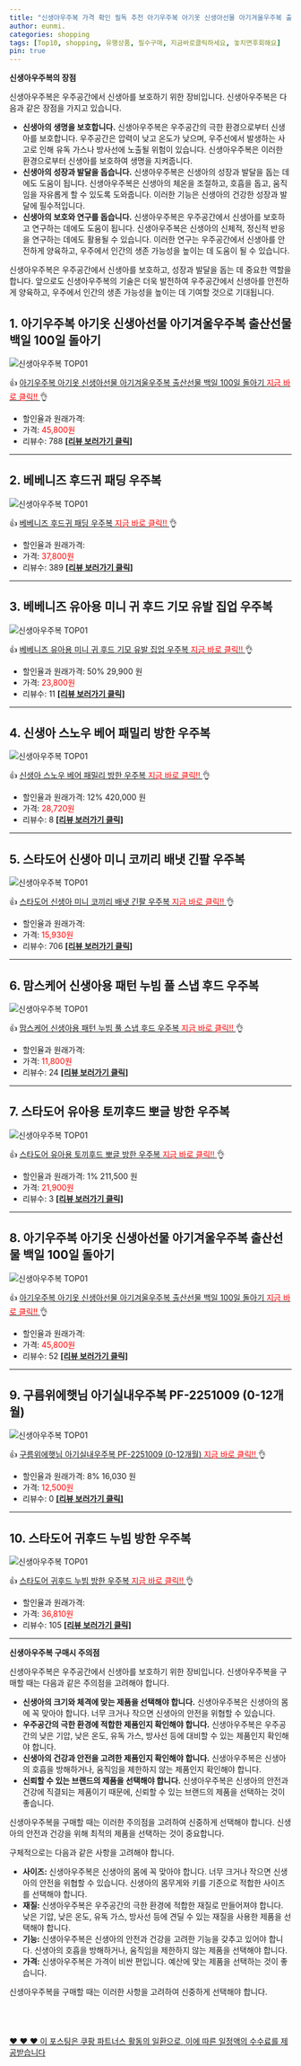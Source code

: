 ```yaml
---
title: "신생아우주복 가격 확인 필독 추천 아기우주복 아기옷 신생아선물 아기겨울우주복 출산선물 백일 100일 돌아기 비교 장점 구매가이드"
author: eunmi.
categories: shopping
tags: [Top10, shopping, 유행상품, 필수구매, 지금바로클릭하세요, 놓치면후회해요]
pin: true
---
```

**신생아우주복의 장점**

신생아우주복은 우주공간에서 신생아를 보호하기 위한 장비입니다. 신생아우주복은 다음과 같은 장점을 가지고 있습니다.

* **신생아의 생명을 보호합니다.** 신생아우주복은 우주공간의 극한 환경으로부터 신생아를 보호합니다. 우주공간은 압력이 낮고 온도가 낮으며, 우주선에서 발생하는 사고로 인해 유독 가스나 방사선에 노출될 위험이 있습니다. 신생아우주복은 이러한 환경으로부터 신생아를 보호하여 생명을 지켜줍니다.
* **신생아의 성장과 발달을 돕습니다.** 신생아우주복은 신생아의 성장과 발달을 돕는 데에도 도움이 됩니다. 신생아우주복은 신생아의 체온을 조절하고, 호흡을 돕고, 움직임을 자유롭게 할 수 있도록 도와줍니다. 이러한 기능은 신생아의 건강한 성장과 발달에 필수적입니다.
* **신생아의 보호와 연구를 돕습니다.** 신생아우주복은 우주공간에서 신생아를 보호하고 연구하는 데에도 도움이 됩니다. 신생아우주복은 신생아의 신체적, 정신적 반응을 연구하는 데에도 활용될 수 있습니다. 이러한 연구는 우주공간에서 신생아를 안전하게 양육하고, 우주에서 인간의 생존 가능성을 높이는 데 도움이 될 수 있습니다.

신생아우주복은 우주공간에서 신생아를 보호하고, 성장과 발달을 돕는 데 중요한 역할을 합니다. 앞으로도 신생아우주복의 기술은 더욱 발전하여 우주공간에서 신생아를 안전하게 양육하고, 우주에서 인간의 생존 가능성을 높이는 데 기여할 것으로 기대됩니다.

   

## 1. 아기우주복 아기옷 신생아선물 아기겨울우주복 출산선물 백일 100일 돌아기

![신생아우주복 TOP01](https://thumbnail6.coupangcdn.com/thumbnails/remote/230x230ex/image/vendor_inventory/beac/a4c448d0cca4beec4c0292f5f2e6f7471c0b7586a0af6d3e79b740254790.jpg)


👍 [아기우주복 아기옷 신생아선물 아기겨울우주복 출산선물 백일 100일 돌아기 <font color=red> 지금 바로 클릭!! </font> ](https://link.coupang.com/re/AFFSDP?lptag=AF3617701&subid=GithubCoopas&pageKey=7599825412&traceid=V0-153&itemId=20101444804&vendorItemId=84204418800) 👌 


- 할인율과 원래가격: 
- 가격: <span style='color:red'>45,800원</span>
- 리뷰수: 788  [**[리뷰 보러가기 클릭]**](https://link.coupang.com/re/AFFSDP?lptag=AF3617701&subid=GithubCoopas&pageKey=7599825412&traceid=V0-153&itemId=20101444804&vendorItemId=84204418800)

---


   

## 2. 베베니즈 후드귀 패딩 우주복

![신생아우주복 TOP01](https://thumbnail6.coupangcdn.com/thumbnails/remote/230x230ex/image/vendor_inventory/26ef/17744eb6243f415c538945964fd2e92f6207dd8604464244816e35c9efaa.jpeg)


👍 [베베니즈 후드귀 패딩 우주복 <font color=red> 지금 바로 클릭!! </font> ](https://link.coupang.com/re/AFFSDP?lptag=AF3617701&subid=GithubCoopas&pageKey=6091300105&traceid=V0-153&itemId=11357570156&vendorItemId=79142835138) 👌 


- 할인율과 원래가격: 
- 가격: <span style='color:red'>37,800원</span>
- 리뷰수: 389  [**[리뷰 보러가기 클릭]**](https://link.coupang.com/re/AFFSDP?lptag=AF3617701&subid=GithubCoopas&pageKey=6091300105&traceid=V0-153&itemId=11357570156&vendorItemId=79142835138)

---


   

## 3. 베베니즈 유아용 미니 귀 후드 기모 유발 집업 우주복

![신생아우주복 TOP01](https://thumbnail10.coupangcdn.com/thumbnails/remote/230x230ex/image/retail/images/2022/12/20/17/1/70e15a16-91b6-4097-953e-b68a7089c201.jpeg)


👍 [베베니즈 유아용 미니 귀 후드 기모 유발 집업 우주복 <font color=red> 지금 바로 클릭!! </font> ](https://link.coupang.com/re/AFFSDP?lptag=AF3617701&subid=GithubCoopas&pageKey=6954708757&traceid=V0-153&itemId=16909722345&vendorItemId=84393750193) 👌 


- 할인율과 원래가격: 50%  29,900   원
- 가격: <span style='color:red'>23,800원</span>
- 리뷰수: 11  [**[리뷰 보러가기 클릭]**](https://link.coupang.com/re/AFFSDP?lptag=AF3617701&subid=GithubCoopas&pageKey=6954708757&traceid=V0-153&itemId=16909722345&vendorItemId=84393750193)

---


   

## 4. 신생아 스노우 베어 패밀리 방한 우주복

![신생아우주복 TOP01](https://thumbnail6.coupangcdn.com/thumbnails/remote/230x230ex/image/rs_quotation_api/keczdgc9/64789113a88a40eea26a36ed45b4c731.jpg)


👍 [신생아 스노우 베어 패밀리 방한 우주복 <font color=red> 지금 바로 클릭!! </font> ](https://link.coupang.com/re/AFFSDP?lptag=AF3617701&subid=GithubCoopas&pageKey=6169125480&traceid=V0-153&itemId=12029362418&vendorItemId=79301642555) 👌 


- 할인율과 원래가격: 12%  420,000   원
- 가격: <span style='color:red'>28,720원</span>
- 리뷰수: 8  [**[리뷰 보러가기 클릭]**](https://link.coupang.com/re/AFFSDP?lptag=AF3617701&subid=GithubCoopas&pageKey=6169125480&traceid=V0-153&itemId=12029362418&vendorItemId=79301642555)

---


   

## 5. 스타도어 신생아 미니 코끼리 배냇 긴팔 우주복

![신생아우주복 TOP01](https://thumbnail9.coupangcdn.com/thumbnails/remote/230x230ex/image/vendor_inventory/1715/518827a22df2be5f0aad18b4835f694d25669a449ae9f50b11e064c4d4b4.jpeg)


👍 [스타도어 신생아 미니 코끼리 배냇 긴팔 우주복 <font color=red> 지금 바로 클릭!! </font> ](https://link.coupang.com/re/AFFSDP?lptag=AF3617701&subid=GithubCoopas&pageKey=6689512146&traceid=V0-153&itemId=15454396274&vendorItemId=84532148978) 👌 


- 할인율과 원래가격: 
- 가격: <span style='color:red'>15,930원</span>
- 리뷰수: 706  [**[리뷰 보러가기 클릭]**](https://link.coupang.com/re/AFFSDP?lptag=AF3617701&subid=GithubCoopas&pageKey=6689512146&traceid=V0-153&itemId=15454396274&vendorItemId=84532148978)

---


   

## 6. 맘스케어 신생아용 패턴 누빔 풀 스냅 후드 우주복

![신생아우주복 TOP01](https://thumbnail10.coupangcdn.com/thumbnails/remote/230x230ex/image/vendor_inventory/a2f3/7f35c1882a4b59d7096e91755c02f60430d94eb2382e4e60377e71ee5f63.jpg)


👍 [맘스케어 신생아용 패턴 누빔 풀 스냅 후드 우주복 <font color=red> 지금 바로 클릭!! </font> ](https://link.coupang.com/re/AFFSDP?lptag=AF3617701&subid=GithubCoopas&pageKey=51614297&traceid=V0-153&itemId=182765044&vendorItemId=79484624903) 👌 


- 할인율과 원래가격: 
- 가격: <span style='color:red'>11,800원</span>
- 리뷰수: 24  [**[리뷰 보러가기 클릭]**](https://link.coupang.com/re/AFFSDP?lptag=AF3617701&subid=GithubCoopas&pageKey=51614297&traceid=V0-153&itemId=182765044&vendorItemId=79484624903)

---


   

## 7. 스타도어 유아용 토끼후드 뽀글 방한 우주복

![신생아우주복 TOP01](https://thumbnail6.coupangcdn.com/thumbnails/remote/230x230ex/image/vendor_inventory/c940/6242029722b668bed36d77d104c59c4994abba2fd06c67a771a663c7b214.jpeg)


👍 [스타도어 유아용 토끼후드 뽀글 방한 우주복 <font color=red> 지금 바로 클릭!! </font> ](https://link.coupang.com/re/AFFSDP?lptag=AF3617701&subid=GithubCoopas&pageKey=6091585368&traceid=V0-153&itemId=11359448297&vendorItemId=79142832204) 👌 


- 할인율과 원래가격: 1%  211,500   원
- 가격: <span style='color:red'>21,900원</span>
- 리뷰수: 3  [**[리뷰 보러가기 클릭]**](https://link.coupang.com/re/AFFSDP?lptag=AF3617701&subid=GithubCoopas&pageKey=6091585368&traceid=V0-153&itemId=11359448297&vendorItemId=79142832204)

---


   

## 8. 아기우주복 아기옷 신생아선물 아기겨울우주복 출산선물 백일 100일 돌아기

![신생아우주복 TOP01](https://thumbnail6.coupangcdn.com/thumbnails/remote/230x230ex/image/vendor_inventory/beac/a4c448d0cca4beec4c0292f5f2e6f7471c0b7586a0af6d3e79b740254790.jpg)


👍 [아기우주복 아기옷 신생아선물 아기겨울우주복 출산선물 백일 100일 돌아기 <font color=red> 지금 바로 클릭!! </font> ](https://link.coupang.com/re/AFFSDP?lptag=AF3617701&subid=GithubCoopas&pageKey=7599825412&traceid=V0-153&itemId=20101444804&vendorItemId=84204418800) 👌 


- 할인율과 원래가격: 
- 가격: <span style='color:red'>45,800원</span>
- 리뷰수: 52  [**[리뷰 보러가기 클릭]**](https://link.coupang.com/re/AFFSDP?lptag=AF3617701&subid=GithubCoopas&pageKey=7599825412&traceid=V0-153&itemId=20101444804&vendorItemId=84204418800)

---


   

## 9. 구름위에햇님 아기실내우주복 PF-2251009 (0-12개월)

![신생아우주복 TOP01](https://thumbnail6.coupangcdn.com/thumbnails/remote/230x230ex/image/vendor_inventory/dc91/434e173cf098fbac3d621266dfd2d4e2a1b920eef963a827e4020b5ee33a.jpg)


👍 [구름위에햇님 아기실내우주복 PF-2251009 (0-12개월) <font color=red> 지금 바로 클릭!! </font> ](https://link.coupang.com/re/AFFSDP?lptag=AF3617701&subid=GithubCoopas&pageKey=6756106490&traceid=V0-153&itemId=15818575923&vendorItemId=83030516882) 👌 


- 할인율과 원래가격: 8%  16,030   원
- 가격: <span style='color:red'>12,500원</span>
- 리뷰수: 0  [**[리뷰 보러가기 클릭]**](https://link.coupang.com/re/AFFSDP?lptag=AF3617701&subid=GithubCoopas&pageKey=6756106490&traceid=V0-153&itemId=15818575923&vendorItemId=83030516882)

---


   

## 10. 스타도어 귀후드 누빔 방한 우주복

![신생아우주복 TOP01](https://thumbnail6.coupangcdn.com/thumbnails/remote/230x230ex/image/vendor_inventory/a4cc/0f2ab610671aa8934c6a343efc39ec5c7f926840178751f31dfb88c5b6b9.jpeg)


👍 [스타도어 귀후드 누빔 방한 우주복 <font color=red> 지금 바로 클릭!! </font> ](https://link.coupang.com/re/AFFSDP?lptag=AF3617701&subid=GithubCoopas&pageKey=6172794781&traceid=V0-153&itemId=12061028808&vendorItemId=79772445816) 👌 


- 할인율과 원래가격: 
- 가격: <span style='color:red'>36,810원</span>
- 리뷰수: 105  [**[리뷰 보러가기 클릭]**](https://link.coupang.com/re/AFFSDP?lptag=AF3617701&subid=GithubCoopas&pageKey=6172794781&traceid=V0-153&itemId=12061028808&vendorItemId=79772445816)

---
**신생아우주복 구매시 주의점**

신생아우주복은 우주공간에서 신생아를 보호하기 위한 장비입니다. 신생아우주복을 구매할 때는 다음과 같은 주의점을 고려해야 합니다.

* **신생아의 크기와 체격에 맞는 제품을 선택해야 합니다.** 신생아우주복은 신생아의 몸에 꼭 맞아야 합니다. 너무 크거나 작으면 신생아의 안전을 위협할 수 있습니다.
* **우주공간의 극한 환경에 적합한 제품인지 확인해야 합니다.** 신생아우주복은 우주공간의 낮은 기압, 낮은 온도, 유독 가스, 방사선 등에 대비할 수 있는 제품인지 확인해야 합니다.
* **신생아의 건강과 안전을 고려한 제품인지 확인해야 합니다.** 신생아우주복은 신생아의 호흡을 방해하거나, 움직임을 제한하지 않는 제품인지 확인해야 합니다.
* **신뢰할 수 있는 브랜드의 제품을 선택해야 합니다.** 신생아우주복은 신생아의 안전과 건강에 직결되는 제품이기 때문에, 신뢰할 수 있는 브랜드의 제품을 선택하는 것이 좋습니다.

신생아우주복을 구매할 때는 이러한 주의점을 고려하여 신중하게 선택해야 합니다. 신생아의 안전과 건강을 위해 최적의 제품을 선택하는 것이 중요합니다.

구체적으로는 다음과 같은 사항을 고려해야 합니다.

* **사이즈:** 신생아우주복은 신생아의 몸에 꼭 맞아야 합니다. 너무 크거나 작으면 신생아의 안전을 위협할 수 있습니다. 신생아의 몸무게와 키를 기준으로 적합한 사이즈를 선택해야 합니다.
* **재질:** 신생아우주복은 우주공간의 극한 환경에 적합한 재질로 만들어져야 합니다. 낮은 기압, 낮은 온도, 유독 가스, 방사선 등에 견딜 수 있는 재질을 사용한 제품을 선택해야 합니다.
* **기능:** 신생아우주복은 신생아의 안전과 건강을 고려한 기능을 갖추고 있어야 합니다. 신생아의 호흡을 방해하거나, 움직임을 제한하지 않는 제품을 선택해야 합니다.
* **가격:** 신생아우주복은 가격이 비싼 편입니다. 예산에 맞는 제품을 선택하는 것이 좋습니다.

신생아우주복을 구매할 때는 이러한 사항을 고려하여 신중하게 선택해야 합니다.<br><br><br><br><br> [ ❤ ❤ ❤ 이 포스팅은 쿠팡 파트너스 활동의 일환으로, 이에 따른 일정액의 수수료를 제공받습니다](https://link.coupang.com/a/bcEFyh)